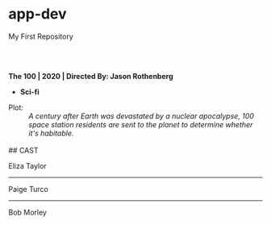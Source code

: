 # app-dev
My First Repository

<br></br>

<b> The 100 | 2020 | Directed By: Jason Rothenberg</b>
* **Sci-fi**

<dt>Plot:</dt>
<dd><i> A century after Earth was devastated by a nuclear apocalypse, 100 space station residents are sent to the planet to determine whether it's habitable.</i></dd>
</br>
  ## CAST

<p>Eliza Taylor  </p>


-------------------------------------------------------------------------------------------------------------------------------------------------------------------

<p>Paige Turco </p>



-------------------------------------------------------------------------------------------------------------------------------------------------------------------

<p>Bob Morley  </p>
